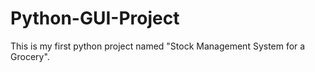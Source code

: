 # Python-GUI-Project
This is my first python project named "Stock Management System for a Grocery".
